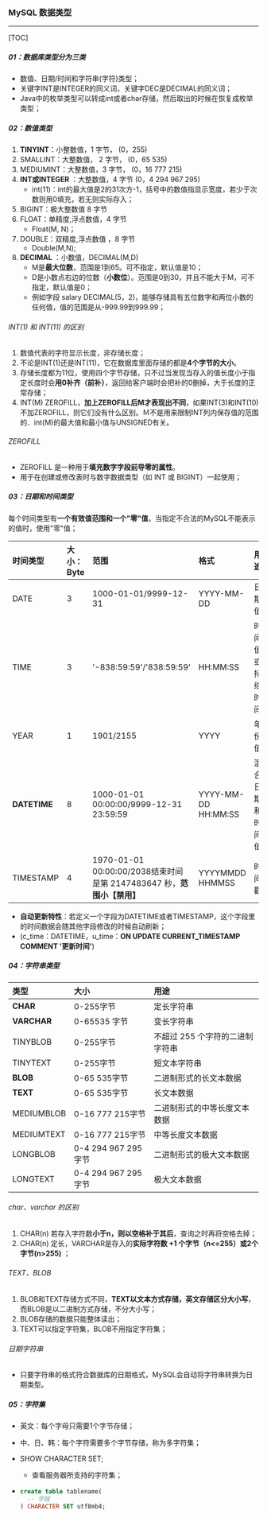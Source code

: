 ### MySQL 数据类型

------

[TOC]

##### 01：数据库类型分为三类

- 数值、日期/时间和字符串(字符)类型；
- 关键字INT是INTEGER的同义词，关键字DEC是DECIMAL的同义词；
- Java中的枚举类型可以转成int或者char存储，然后取出的时候在恢复成枚举类型；

##### 02：数值类型

1. **TINYINT**：小整数值，1 字节， (0，255)  
2. SMALLINT：大整数值， 2 字节， (0，65 535) 
3. MEDIUMINT：大整数值，3 字节， (0，16 777 215) 
4. **INT或INTEGER** ：大整数值，4 字节 (0，4 294 967 295)
   - int(11)：int的最大值是2的31次方-1，括号中的数值指显示宽度，若少于次数则用0填充，若无则实际存入；
5. BIGINT：极大整数值 8 字节 
6. FLOAT：单精度,浮点数值，4 字节 
   - Float(M, N)；
7. DOUBLE：双精度,浮点数值 ，8 字节
   - Double(M,N);
8. **DECIMAL** ：小数值，DECIMAL(M,D)
   - M是**最大位数**，范围是1到65。可不指定，默认值是10；
   - D是小数点右边的位数（**小数位**）。范围是0到30，并且不能大于M，可不指定，默认值是0；
   - 例如字段 salary DECIMAL(5，2)，能够存储具有五位数字和两位小数的任何值，值的范围是从-999.99到999.99；

###### INT(1) 和 INT(11) 的区别

1. 数值代表的字符显示长度，非存储长度；
2. 不论是INT(1)还是INT(11)，它在数据库里面存储的都是**4个字节的大小**。
3. 存储长度都为11位，使用四个字节存储，只不过当发现当存入的值长度小于指定长度时会**用0补齐（前补）**，返回给客户端时会把补的0删掉，大于长度的正常存储；
4. INT(M)  ZEROFILL，**加上ZEROFILL后M才表现出不同**，如果INT(3)和INT(10)不加ZEROFILL，则它们没有什么区别。Ｍ不是用来限制INT列内保存值的范围的．int(M)的最大值和最小值与UNSIGNED有关。

###### ZEROFILL

- ZEROFILL 是一种用于**填充数字字段前导零的属性**。
- 用于在创建或修改表时与数字数据类型（如 INT 或 BIGINT）一起使用；

##### 03：日期和时间类型

​	每个时间类型有**一个有效值范围和一个"零"值**，当指定不合法的MySQL不能表示的值时，使用"零"值；

| 时间类型     | 大小：Byte | 范围                                                         | 格式                | 用途             |
| :----------- | :--------- | :----------------------------------------------------------- | :------------------ | :--------------- |
| DATE         | 3          | 1000-01-01/9999-12-31                                        | YYYY-MM-DD          | 日期值           |
| TIME         | 3          | '-838:59:59'/'838:59:59'                                     | HH:MM:SS            | 时间值或持续时间 |
| YEAR         | 1          | 1901/2155                                                    | YYYY                | 年份值           |
| **DATETIME** | 8          | 1000-01-01 00:00:00/9999-12-31 23:59:59                      | YYYY-MM-DD HH:MM:SS | 混合日期和时间值 |
| TIMESTAMP    | 4          | 1970-01-01 00:00:00/2038结束时间是第 2147483647 秒，**范围小【禁用】** | YYYYMMDD HHMMSS     | 时间戳           |

- **自动更新特性**：若定义一个字段为DATETIME或者TIMESTAMP，这个字段里的时间数据会随其他字段修改的时候自动刷新；
- (c_time：DATETIME，u_time：**ON UPDATE CURRENT_TIMESTAMP COMMENT '更新时间'**)

##### 04：字符串类型

| 类型        | 大小                | 用途                            |
| :---------- | :------------------ | :------------------------------ |
| **CHAR**    | 0-255字节           | 定长字符串                      |
| **VARCHAR** | 0-65535 字节        | 变长字符串                      |
| TINYBLOB    | 0-255字节           | 不超过 255 个字符的二进制字符串 |
| TINYTEXT    | 0-255字节           | 短文本字符串                    |
| **BLOB**    | 0-65 535字节        | 二进制形式的长文本数据          |
| **TEXT**    | 0-65 535字节        | 长文本数据                      |
| MEDIUMBLOB  | 0-16 777 215字节    | 二进制形式的中等长度文本数据    |
| MEDIUMTEXT  | 0-16 777 215字节    | 中等长度文本数据                |
| LONGBLOB    | 0-4 294 967 295字节 | 二进制形式的极大文本数据        |
| LONGTEXT    | 0-4 294 967 295字节 | 极大文本数据                    |

###### char、varchar 的区别

1. CHAR(n) 若存入字符数**小于n，则以空格补于其后**，查询之时再将空格去掉；
2. CHAR(n) 定长，VARCHAR是存入的**实际字符数 +1 个字节（n<=255）或2个字节(n>255)** ；

###### TEXT、BLOB

1. BLOB和TEXT存储方式不同，**TEXT以文本方式存储，英文存储区分大小写**，而BLOB是以二进制方式存储，不分大小写；
2. BLOB存储的数据只能整体读出；
3. TEXT可以指定字符集，BLOB不用指定字符集；

###### 日期字符串

- 只要字符串的格式符合数据库的日期格式，MySQL会自动将字符串转换为日期类型。

##### 05：字符集

- 英文：每个字母只需要1个字节存储；

- 中、日、韩：每个字符需要多个字节存储，称为多字符集；

- SHOW CHARACTER SET;
  - 查看服务器所支持的字符集；
  
- ```sql
  create table tablename(
    -- 字段
  ) CHARACTER SET utf8mb4;
  ```
  
  

